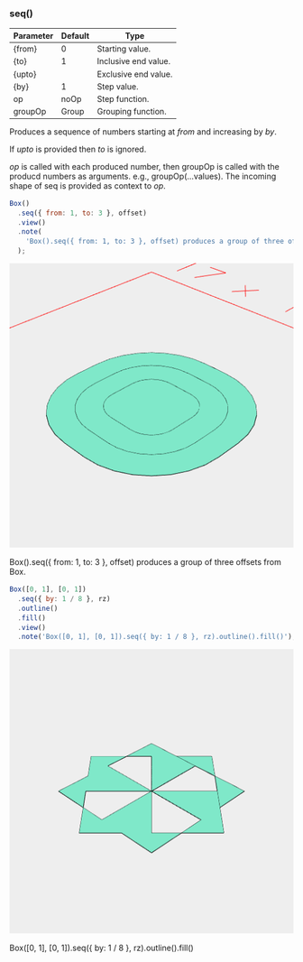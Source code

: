 ### seq()
Parameter|Default|Type
---|---|---
{from}|0|Starting value.
{to}|1|Inclusive end value.
{upto}||Exclusive end value.
{by}|1|Step value.
op|noOp|Step function.
groupOp|Group|Grouping function.

Produces a sequence of numbers starting at _from_ and increasing by _by_.

If _upto_ is provided then _to_ is ignored.

_op_ is called with each produced number, then groupOp is called with the producd numbers as arguments. e.g., groupOp(...values). The incoming shape of seq is provided as context to _op_.

```JavaScript
Box()
  .seq({ from: 1, to: 3 }, offset)
  .view()
  .note(
    'Box().seq({ from: 1, to: 3 }, offset) produces a group of three offsets from Box.'
  );
```

![Image](seq.md.0.png)

Box().seq({ from: 1, to: 3 }, offset) produces a group of three offsets from Box.

```JavaScript
Box([0, 1], [0, 1])
  .seq({ by: 1 / 8 }, rz)
  .outline()
  .fill()
  .view()
  .note('Box([0, 1], [0, 1]).seq({ by: 1 / 8 }, rz).outline().fill()');
```

![Image](seq.md.1.png)

Box([0, 1], [0, 1]).seq({ by: 1 / 8 }, rz).outline().fill()
